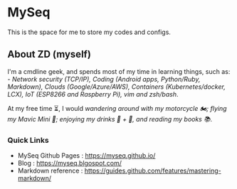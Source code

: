 # MySeq
This is the space for me to store my codes and configs. 

## About ZD (myself)
I'm a cmdline geek, and spends most of my time in learning things, such as: - *Network security (TCP/IP), Coding (Android apps, Python/Ruby, Markdown), Clouds (Google/Azure/AWS), Containers (Kubernetes/docker, LCX), IoT (ESP8266 and Raspberry Pi), vim and zsh/bash*. 

At my free time :hourglass_flowing_sand:, I would *wandering around with my motorcycle :motorcycle:; flying my Mavic Mini :helicopter:; enjoying my drinks :wine_glass: + :beers:, and reading my books :books:*.

### Quick Links
 - MySeq Github Pages : https://myseq.github.io/
 - Blog : https://myseq.blgospot.com/
 - Markdown reference : https://guides.github.com/features/mastering-markdown/

<!--
**myseq/myseq** is a ✨ _special_ ✨ repository because its `README.md` (this file) appears on your GitHub profile.

### Hi there 👋

Here are some ideas to get you started:

- 🔭 I’m currently working on ...
- 🌱 I’m currently learning ...
- 👯 I’m looking to collaborate on ...
- 🤔 I’m looking for help with ...
- 💬 Ask me about ...
- 📫 How to reach me: ...
- 😄 Pronouns: ...
- ⚡ Fun fact: ...
-->
